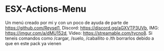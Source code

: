 # ESX-Actions-Menu
Un menú creado por mi y con un poco de ayuda de parte de https://github.com/Reysel1,
Discord: https://discord.gg/aGXVTP3UVb,
IMG: https://imgur.com/a/dMU152d,
Video: https://streamable.com/tycno8.
Si teneis comandos como /cargar, /suelo, /caballito o /th borrarlos debido a que en este pack ya vienen
